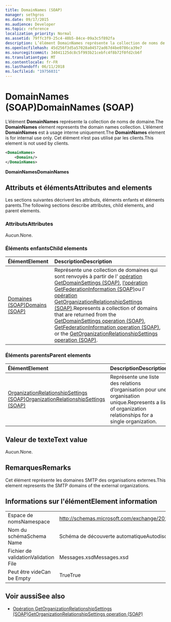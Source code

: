 ```yaml
---
title: DomainNames (SOAP)
manager: sethgros
ms.date: 09/17/2015
ms.audience: Developer
ms.topic: reference
localization_priority: Normal
ms.assetid: 79ffc3f9-25c4-40b5-84ce-09a3c5f892fa
description: L’élément DomainNames représente la collection de noms de domaine. L’élément DomainNames est à usage interne uniquement. Cet élément n’est pas utilisé par les clients.
ms.openlocfilehash: 45d256f3d5a57028a04572ad67d4be0786ca39e7
ms.sourcegitcommit: 34041125dc8c5f993b21cebfc4f8b72f0fd2cb6f
ms.translationtype: MT
ms.contentlocale: fr-FR
ms.lasthandoff: 06/11/2018
ms.locfileid: "19756031"
---
```

# <a name="domainnames-soap"></a><span data-ttu-id="daf9f-105">DomainNames (SOAP)</span><span class="sxs-lookup"><span data-stu-id="daf9f-105">DomainNames (SOAP)</span></span>

<span data-ttu-id="daf9f-106">L’élément **DomainNames** représente la collection de noms de domaine.</span><span class="sxs-lookup"><span data-stu-id="daf9f-106">The **DomainNames** element represents the domain names collection.</span></span> <span data-ttu-id="daf9f-107">L’élément **DomainNames** est à usage interne uniquement.</span><span class="sxs-lookup"><span data-stu-id="daf9f-107">The **DomainNames** element is for internal use only.</span></span> <span data-ttu-id="daf9f-108">Cet élément n’est pas utilisé par les clients.</span><span class="sxs-lookup"><span data-stu-id="daf9f-108">This element is not used by clients.</span></span> 
  
```XML
<DomainNames>
    <Domains/>
</DomainNames>
```

 <span data-ttu-id="daf9f-109">**DomainNames**</span><span class="sxs-lookup"><span data-stu-id="daf9f-109">**DomainNames**</span></span>
## <a name="attributes-and-elements"></a><span data-ttu-id="daf9f-110">Attributs et éléments</span><span class="sxs-lookup"><span data-stu-id="daf9f-110">Attributes and elements</span></span>

<span data-ttu-id="daf9f-111">Les sections suivantes décrivent les attributs, éléments enfants et éléments parents.</span><span class="sxs-lookup"><span data-stu-id="daf9f-111">The following sections describe attributes, child elements, and parent elements.</span></span>
  
### <a name="attributes"></a><span data-ttu-id="daf9f-112">Attributs</span><span class="sxs-lookup"><span data-stu-id="daf9f-112">Attributes</span></span>

<span data-ttu-id="daf9f-113">Aucun.</span><span class="sxs-lookup"><span data-stu-id="daf9f-113">None.</span></span>
  
### <a name="child-elements"></a><span data-ttu-id="daf9f-114">Éléments enfants</span><span class="sxs-lookup"><span data-stu-id="daf9f-114">Child elements</span></span>

|<span data-ttu-id="daf9f-115">**Élément**</span><span class="sxs-lookup"><span data-stu-id="daf9f-115">**Element**</span></span>|<span data-ttu-id="daf9f-116">**Description**</span><span class="sxs-lookup"><span data-stu-id="daf9f-116">**Description**</span></span>|
|:-----|:-----|
|[<span data-ttu-id="daf9f-117">Domaines (SOAP)</span><span class="sxs-lookup"><span data-stu-id="daf9f-117">Domains (SOAP)</span></span>](domains-soap.md) <br/> |<span data-ttu-id="daf9f-118">Représente une collection de domaines qui sont renvoyés à partir de l' [opération GetDomainSettings (SOAP)](getdomainsettings-operation-soap.md), [l’opération GetFederationInformation (SOAP)](getfederationinformation-operation-soap.md)ou l' [opération GetOrganizationRelationshipSettings (SOAP)](getorganizationrelationshipsettings-operation-soap.md).</span><span class="sxs-lookup"><span data-stu-id="daf9f-118">Represents a collection of domains that are returned from the [GetDomainSettings operation (SOAP)](getdomainsettings-operation-soap.md), [GetFederationInformation operation (SOAP)](getfederationinformation-operation-soap.md), or the [GetOrganizationRelationshipSettings operation (SOAP)](getorganizationrelationshipsettings-operation-soap.md).</span></span>  <br/> |
   
### <a name="parent-elements"></a><span data-ttu-id="daf9f-119">Éléments parents</span><span class="sxs-lookup"><span data-stu-id="daf9f-119">Parent elements</span></span>

|<span data-ttu-id="daf9f-120">**Élément**</span><span class="sxs-lookup"><span data-stu-id="daf9f-120">**Element**</span></span>|<span data-ttu-id="daf9f-121">**Description**</span><span class="sxs-lookup"><span data-stu-id="daf9f-121">**Description**</span></span>|
|:-----|:-----|
|[<span data-ttu-id="daf9f-122">OrganizationRelationshipSettings (SOAP)</span><span class="sxs-lookup"><span data-stu-id="daf9f-122">OrganizationRelationshipSettings (SOAP)</span></span>](organizationrelationshipsettings-soap.md) <br/> |<span data-ttu-id="daf9f-123">Représente une liste des relations d’organisation pour une organisation unique.</span><span class="sxs-lookup"><span data-stu-id="daf9f-123">Represents a list of organization relationships for a single organization.</span></span>  <br/> |
   
## <a name="text-value"></a><span data-ttu-id="daf9f-124">Valeur de texte</span><span class="sxs-lookup"><span data-stu-id="daf9f-124">Text value</span></span>

<span data-ttu-id="daf9f-125">Aucun.</span><span class="sxs-lookup"><span data-stu-id="daf9f-125">None.</span></span>
  
## <a name="remarks"></a><span data-ttu-id="daf9f-126">Remarques</span><span class="sxs-lookup"><span data-stu-id="daf9f-126">Remarks</span></span>

<span data-ttu-id="daf9f-127">Cet élément représente les domaines SMTP des organisations externes.</span><span class="sxs-lookup"><span data-stu-id="daf9f-127">This element represents the SMTP domains of the external organizations.</span></span>
  
## <a name="element-information"></a><span data-ttu-id="daf9f-128">Informations sur l'élément</span><span class="sxs-lookup"><span data-stu-id="daf9f-128">Element information</span></span>

|||
|:-----|:-----|
|<span data-ttu-id="daf9f-129">Espace de noms</span><span class="sxs-lookup"><span data-stu-id="daf9f-129">Namespace</span></span>  <br/> |http://schemas.microsoft.com/exchange/2010/Autodiscover  <br/> |
|<span data-ttu-id="daf9f-130">Nom du schéma</span><span class="sxs-lookup"><span data-stu-id="daf9f-130">Schema Name</span></span>  <br/> |<span data-ttu-id="daf9f-131">Schéma de découverte automatique</span><span class="sxs-lookup"><span data-stu-id="daf9f-131">Autodiscover schema</span></span>  <br/> |
|<span data-ttu-id="daf9f-132">Fichier de validation</span><span class="sxs-lookup"><span data-stu-id="daf9f-132">Validation File</span></span>  <br/> |<span data-ttu-id="daf9f-133">Messages.xsd</span><span class="sxs-lookup"><span data-stu-id="daf9f-133">Messages.xsd</span></span>  <br/> |
|<span data-ttu-id="daf9f-134">Peut être vide</span><span class="sxs-lookup"><span data-stu-id="daf9f-134">Can be Empty</span></span>  <br/> |<span data-ttu-id="daf9f-135">True</span><span class="sxs-lookup"><span data-stu-id="daf9f-135">True</span></span>  <br/> |
   
## <a name="see-also"></a><span data-ttu-id="daf9f-136">Voir aussi</span><span class="sxs-lookup"><span data-stu-id="daf9f-136">See also</span></span>

- [<span data-ttu-id="daf9f-137">Opération GetOrganizationRelationshipSettings (SOAP)</span><span class="sxs-lookup"><span data-stu-id="daf9f-137">GetOrganizationRelationshipSettings operation (SOAP)</span></span>](getorganizationrelationshipsettings-operation-soap.md)

